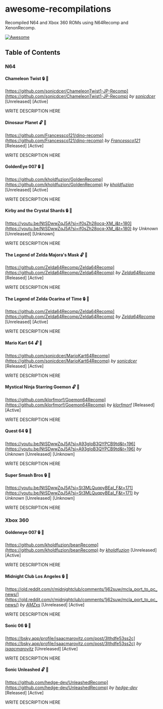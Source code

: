 # awesome-recompilations
Recompiled N64 and Xbox 360 ROMs using N64Recomp and XenonRecomp.

[![Awesome](https://awesome.re/badge.svg)](https://awesome.re)

## Table of Contents

### N64

#### Chameleon Twist :lock: :bell:

[https://github.com/sonicdcer/ChameleonTwist1-JP-Recomp](https://github.com/sonicdcer/ChameleonTwist1-JP-Recomp) _by [sonicdcer](https://github.com/sonicdcer)_ [Unreleased] [Active]

WRITE DESCRIPTION HERE

#### Dinosaur Planet :unlock: :bell:

[https://github.com/Francessco121/dino-recomp](https://github.com/Francessco121/dino-recomp) _by [Francessco121](https://github.com/Francessco121)_ [Released] [Active]

WRITE DESCRIPTION HERE

#### GoldenEye 007 :lock: :bell: 

[https://github.com/kholdfuzion/GoldenRecomp](https://github.com/kholdfuzion/GoldenRecomp) _by [kholdfuzion](https://github.com/kholdfuzion)_ [Unreleased] [Active]

WRITE DESCRIPTION HERE

#### Kirby and the Crystal Shards :lock: :bell:

[https://youtu.be/NtSDwwZqJ5A?si=if0sZh28ocq-XM_i&t=180](https://youtu.be/NtSDwwZqJ5A?si=if0sZh28ocq-XM_i&t=180) _by Unknown_ [Unreleased] [Unknown]

WRITE DESCRIPTION HERE

#### The Legend of Zelda Majora's Mask :unlock: :bell:

[https://github.com/Zelda64Recomp/Zelda64Recomp](https://github.com/Zelda64Recomp/Zelda64Recomp) _by [Zelda64Recomp](https://github.com/Zelda64Recomp)_ [Released] [Active]

WRITE DESCRIPTION HERE

#### The Legend of Zelda Ocarina of Time :lock: :bell:

[https://github.com/Zelda64Recomp/Zelda64Recomp](https://github.com/Zelda64Recomp/Zelda64Recomp) _by [Zelda64Recomp](https://github.com/Zelda64Recomp)_ [Unreleased] [Active]

WRITE DESCRIPTION HERE

#### Mario Kart 64 :unlock: :bell:

[https://github.com/sonicdcer/MarioKart64Recomp](https://github.com/sonicdcer/MarioKart64Recomp) _by [sonicdcer](https://github.com/sonicdcer)_ [Released] [Active]

WRITE DESCRIPTION HERE

#### Mystical Ninja Starring Goemon :unlock: :bell:

[https://github.com/klorfmorf/Goemon64Recomp](https://github.com/klorfmorf/Goemon64Recomp) _by [klorfmorf](https://github.com/klorfmorf)_ [Released] [Active]

WRITE DESCRIPTION HERE

#### Quest 64 :lock: :bell:

[https://youtu.be/NtSDwwZqJ5A?si=A93gIoB3QYPCB9td&t=196](https://youtu.be/NtSDwwZqJ5A?si=A93gIoB3QYPCB9td&t=196) _by Unknown_ [Unreleased] [Unknown]

WRITE DESCRIPTION HERE

#### Super Smash Bros :lock: :bell:

[https://youtu.be/NtSDwwZqJ5A?si=St3MLQuqpyBEaI_F&t=171](https://youtu.be/NtSDwwZqJ5A?si=St3MLQuqpyBEaI_F&t=171) _by Unknown_ [Unreleased] [Unknown]

WRITE DESCRIPTION HERE

### Xbox 360

#### Goldeneye 007 :lock: :bell:

[https://github.com/kholdfuzion/beanRecomp](https://github.com/kholdfuzion/beanRecomp) _by [kholdfuzion](https://github.com/kholdfuzion)_ [Unreleased] [Active]

WRITE DESCRIPTION HERE

#### Midnight Club Los Angeles :lock: :bell:

[https://old.reddit.com/r/midnightclub/comments/1j62suw/mcla_port_to_pc_news/](https://old.reddit.com/r/midnightclub/comments/1j62suw/mcla_port_to_pc_news/) _by [AMZxs](https://old.reddit.com/user/AMZxs)_ [Unreleased] [Active]

WRITE DESCRIPTION HERE

#### Sonic 06 :lock: :bell:

[https://bsky.app/profile/isaacmarovitz.com/post/3lthdfe53ss2c](https://bsky.app/profile/isaacmarovitz.com/post/3lthdfe53ss2c) _by [isaacmarovitz](https://bsky.app/profile/isaacmarovitz.com)_ [Unreleased] [Active]

WRITE DESCRIPTION HERE

#### Sonic Unleashed :unlock: :bell:

[https://github.com/hedge-dev/UnleashedRecomp](https://github.com/hedge-dev/UnleashedRecomp) _by [hedge-dev](https://github.com/hedge-dev)_ [Released] [Active]

WRITE DESCRIPTION HERE
